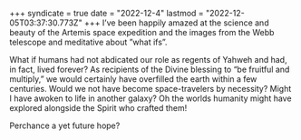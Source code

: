 +++
syndicate = true
date = "2022-12-4"
lastmod = "2022-12-05T03:37:30.773Z"
+++
I’ve been happily amazed at the science and beauty of the Artemis space expedition and the images from the Webb telescope and meditative about ”what ifs”.

What if humans had not abdicated our role as regents of Yahweh and had, in fact, lived forever? As recipients of the Divine blessing to “be fruitful and multiply,” we would certainly have overfilled the earth within a few centuries. Would we not have become space-travelers by necessity? Might I have awoken to life in another galaxy? Oh the worlds humanity might have explored alongside the Spirit who crafted them!

Perchance a yet future hope?
